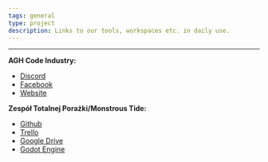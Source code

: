 ```yaml
---
tags: general
type: project
description: Links to our tools, workspaces etc. in daily use.
---
```


___

**AGH Code Industry:**

- [Discord](https://discord.gg/HMRDDby8Aa)
- [Facebook](https://www.facebook.com/aghcodeindustry)
- [Website](https://skn.agh.edu.pl/kolo/agh-code-industry-coin/)

**Zespół Totalnej Porażki/Monstrous Tide:**

- [Github](https://github.com/AGH-Code-Industry/monstrous-tide)
- [Trello](https://trello.com/w/monstroustide/home)
- [Google Drive](https://drive.google.com/drive/folders/1CdJObn_IU8fr11Fdu3NvnXTG-5_2aJQM?usp=share_link)
- [Godot Engine](https://godotengine.org/)